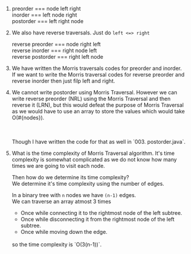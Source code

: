 1. preorder   === node left  right<br>
   inorder    === left node  right<br>
   postorder  === left right node<br>

2. We also have reverse traversals. Just do `left <=> right`

   reverse preorder  === node right left<br>
   reverse inorder   === right node left<br>
   reverse postorder === right left node<br>

3. We have written the Morris traversals codes for preorder and inorder.<br>
   If we want to write the Morris traversal codes for reverse preorder and reverse inorder then just filp left and right.


4. We cannot write postorder using Morris Traversal. However we can write reverse preorder
   (NRL) using the Morris Traversal and then reverse it (LRN), but this would defeat the purpose of Morris Traversal as we would have to use an array to store the values which would take O(#{nodes}).

   <br>
   <br>
   Though I have written the code for that as well in `003. postorder.java`.

5. What is the time complexity of Morris Traversal algorithm. It's time complexity is 
   somewhat complicated as we do not know how many times we are going to visit each node.
   <br>

   Then how do we determine its time complexity?
   <br>
   We determine it's time complexity using the number of edges.
   <br>

   In a binary tree with `n` nodes we have `(n-1)` edges.
   <br>
   We can traverse an array atmost 3 times
   <br>
      - Once while connecting it to the rightmost node of the left subtree.
      - Once while disconnecting it from the rightmost node of the left subtree.
      - Once while moving down the edge.

   <br>
   so the time complexity is `O(3(n-1))`.


       




